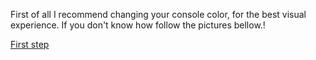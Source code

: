 First of all I recommend changing your console color, for the best visual experience. If you don't know how follow the pictures bellow.!



[First step](https://user-images.githubusercontent.com/77575817/172133894-6dc60363-0549-413a-832b-757bf9b8c559.png)
